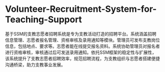 # Volunteer-Recruitment-System-for-Teaching-Support
基于SSM的支教志愿者招聘系统是专为支教活动打造的招聘平台。系统涵盖招聘信息管理、志愿者报名管理、资格审核及录用通知等模块。管理员可发布支教岗位信息，包括地点、要求等。志愿者能在线提交报名资料。系统协助管理员对报名者进行资格审核，审核通过后可发送录用通知。依托SSM框架的稳定性与扩展性，该系统提升了支教志愿者招聘效率，规范招聘流程，为支教组织与志愿者搭建便捷沟通桥梁，助力支教事业发展。
